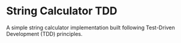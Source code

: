 # String Calculator TDD

A simple string calculator implementation built following Test-Driven Development (TDD) principles.
